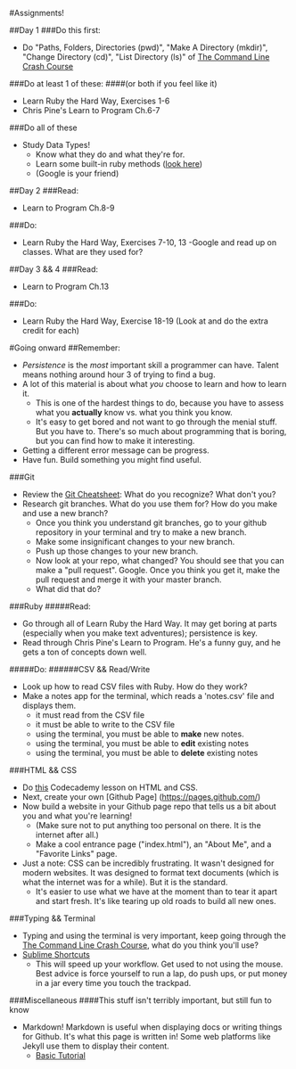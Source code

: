 #Assignments!

##Day 1
###Do this first:
- Do "Paths, Folders, Directories (pwd)", "Make A Directory (mkdir)", "Change Directory (cd)", "List Directory (ls)" of [The Command Line Crash Course](http://cli.learncodethehardway.org/book/)

###Do at least 1 of these:
####(or both if you feel like it)
- Learn Ruby the Hard Way, Exercises 1-6
- Chris Pine's Learn to Program Ch.6-7

###Do all of these
- Study Data Types!
  - Know what they do and what they're for.
  - Learn some built-in ruby methods ([look here](http://ruby-doc.com/))
  - (Google is your friend)

##Day 2
###Read:
- Learn to Program Ch.8-9

###Do:
- Learn Ruby the Hard Way, Exercises 7-10, 13
-Google and read up on classes. What are they used for?

##Day 3 && 4
###Read:
- Learn to Program Ch.13

###Do:
- Learn Ruby the Hard Way, Exercise 18-19 (Look at and do the extra credit for each)

#Going onward
##Remember:
- _Persistence_ is the _most_ important skill a programmer can have. Talent means nothing around hour 3 of trying to find a bug.
- A lot of this material is about what _you_ choose to learn and how to learn it.
  - This is one of the hardest things to do, because you have to assess what you **actually** know vs. what you think you know.
  - It's easy to get bored and not want to go through the menial stuff. But you have to. There's so much about programming that is boring, but you can find how to make it interesting.
- Getting a different error message can be progress.
- Have fun. Build something you might find useful.

###Git
- Review the [Git Cheatsheet](https://scotch.io/bar-talk/git-cheat-sheet): What do you recognize? What don't you?
- Research git branches. What do you use them for? How do you make and use a new branch?
  - Once you think you understand git branches, go to your github repository in your terminal and try to make a new branch.
  - Make some insignificant changes to your new branch.
  - Push up those changes to your new branch.
  - Now look at your repo, what changed? You should see that you can make a "pull request". Google. Once you think you get it, make the pull request and merge it with your master branch.
  - What did that do?


###Ruby
#####Read:
- Go through all of Learn Ruby the Hard Way. It may get boring at parts (especially when you make text adventures); persistence is key.
- Read through Chris Pine's Learn to Program. He's a funny guy, and he gets a ton of concepts down well.

#####Do:
######CSV && Read/Write
- Look up how to read CSV files with Ruby. How do they work?
- Make a notes app for the terminal, which reads a 'notes.csv' file and displays them.
  - it must read from the CSV file
  - it must be able to write to the CSV file
  - using the terminal, you must be able to **make** new notes.
  - using the terminal, you must be able to **edit** existing notes
  - using the terminal, you must be able to **delete** existing notes

###HTML && CSS
- Do [this](https://www.codecademy.com/en/skills/make-a-website) Codecademy lesson on HTML and CSS.
- Next, create your own [Github Page]
(https://pages.github.com/)
- Now build a website in your Github page repo that tells us a bit about you and what you're learning!
  - (Make sure not to put anything too personal on there. It is the internet after all.)
  - Make a cool entrance page ("index.html"), an "About Me", and a "Favorite Links" page.
- Just a note: CSS can be incredibly frustrating. It wasn't designed for modern websites. It was designed to format text documents (which is what the internet was for a while). But it is the standard.
  - It's easier to use what we have at the moment than to tear it apart and start fresh. It's like tearing up old roads to build all new ones.

###Typing && Terminal
- Typing and using the terminal is very important, keep going through the [The Command Line Crash Course](http://cli.learncodethehardway.org/book/), what do you think you'll use?
- [Sublime Shortcuts](http://www.cheatography.com/martinprins/cheat-sheets/sublime-text-3-osx/)
  - This will speed up your workflow. Get used to not using the mouse. Best advice is force yourself to run a lap, do push ups, or  put money in a jar every time you touch the trackpad.

###Miscellaneous
####This stuff isn't terribly important, but still fun to know
- Markdown! Markdown is useful when displaying docs or writing things for Github. It's what this page is written in! Some web platforms like Jekyll use them to display their content.
  - [Basic Tutorial](http://markdowntutorial.com/)

